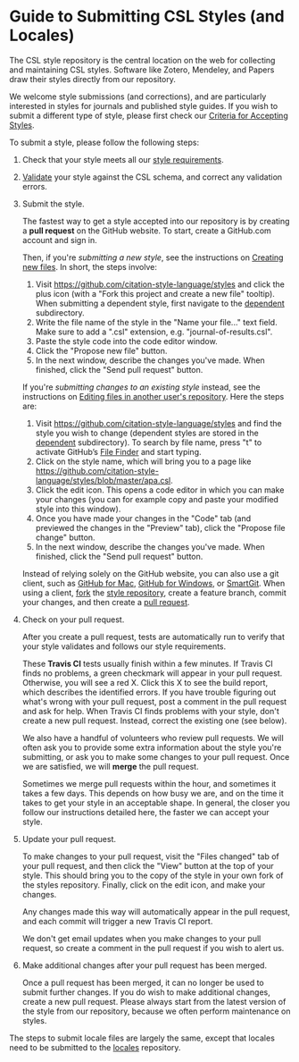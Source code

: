 # Guide to Submitting CSL Styles (and Locales)

The CSL style repository is the central location on the web for collecting
and maintaining CSL styles. Software like Zotero, Mendeley, and Papers draw
their styles directly from our repository.

We welcome style submissions (and corrections), and are particularly
interested in styles for journals and published style guides. If you
wish to submit a different type of style, please first check our
[Criteria for Accepting Styles](https://github.com/citation-style-language/styles/wiki/Criteria-for-Accepting-Styles).

To submit a style, please follow the following steps:

1. Check that your style meets all our [style
requirements](https://github.com/citation-style-language/styles/wiki/Style-Requirements).

2. [Validate](https://github.com/citation-style-language/styles/wiki/Validation)
your style against the CSL schema, and correct any validation errors.

3. Submit the style.

    The fastest way to get a style accepted into our repository is by creating
    a **pull request** on the GitHub website. To start, create a GitHub.com
    account and sign in.

    Then, if you're *submitting a new style*, see the instructions on [Creating
    new files](https://help.github.com/articles/creating-new-files). In short,
    the steps involve:

    1. Visit https://github.com/citation-style-language/styles and click the
    plus icon (with a "Fork this project and create a new file" tooltip).
    When submitting a dependent style, first navigate to the
    [dependent](https://github.com/citation-style-language/styles/tree/master/dependent)
    subdirectory.
    2. Write the file name of the style in the "Name your file..." text field.
    Make sure to add a ".csl" extension, e.g. "journal-of-results.csl".
    3. Paste the style code into the code editor window.
    4. Click the "Propose new file" button.
    5. In the next window, describe the changes you've made. When finished,
    click the "Send pull request" button.

    If you're *submitting changes to an existing style* instead, see the
    instructions on [Editing files in another user's
    repository](https://help.github.com/articles/editing-files-in-another-user-s-repository).
    Here the steps are:

    1. Visit https://github.com/citation-style-language/styles and find the
    style you wish to change (dependent styles are stored in the
    [dependent](https://github.com/citation-style-language/styles/tree/master/dependent)
    subdirectory). To search by file name, press "t" to activate GitHub’s [File
    Finder](https://github.com/blog/793-introducing-the-file-finder) and start
    typing.
    2. Click on the style name, which will bring you to a page like
    https://github.com/citation-style-language/styles/blob/master/apa.csl.
    3. Click the edit icon. This opens a code editor in which you can make your
    changes (you can for example copy and paste your modified style into this
    window).
    4. Once you have made your changes in the "Code" tab (and previewed the
    changes in the "Preview" tab), click the "Propose file change" button.
    5. In the next window, describe the changes you've made. When finished,
    click the "Send pull request" button.

    Instead of relying solely on the GitHub website, you can also use a git
    client, such as [GitHub for Mac](http://mac.github.com/), [GitHub for
    Windows](http://windows.github.com/), or
    [SmartGit](http://www.syntevo.com/smartgit/index.html). When using a client,
    [fork](http://help.github.com/fork-a-repo/) the [style
    repository](https://github.com/citation-style-language/styles), create a
    feature branch, commit your changes, and then create a [pull
    request](http://help.github.com/send-pull-requests/).

4. Check on your pull request.

    After you create a pull request, tests are automatically run to verify that
    your style validates and follows our style requirements.

    These **Travis CI** tests usually finish within a few minutes. If Travis CI
    finds no problems, a green checkmark will appear in your pull request.
    Otherwise, you will see a red X. Click this X to see the build report, which
    describes the identified errors. If you have trouble figuring out what's
    wrong with your pull request, post a comment in the pull request and ask
    for help. When Travis CI finds problems with your style, don't create a new
    pull request. Instead, correct the existing one (see below).

    We also have a handful of volunteers who review pull requests. We will
    often ask you to provide some extra information about the style you're
    submitting, or ask you to make some changes to your pull request. Once we
    are satisfied, we will **merge** the pull request.

    Sometimes we merge pull requests within the hour, and sometimes it takes a
    few days. This depends on how busy we are, and on the time it takes to get
    your style in an acceptable shape. In general, the closer you follow our
    instructions detailed here, the faster we can accept your style.

5. Update your pull request.

    To make changes to your pull request, visit the "Files changed" tab of your
    pull request, and then click the "View" button at the top of your style.
    This should bring you to the copy of the style in your own fork of the
    styles repository. Finally, click on the edit icon, and make your changes.

    Any changes made this way will automatically appear in the pull request, and
    each commit will trigger a new Travis CI report.

    We don't get email updates when you make changes to your pull request, so
    create a comment in the pull request if you wish to alert us.

6. Make additional changes after your pull request has been merged.

    Once a pull request has been merged, it can no longer be used to submit
    further changes. If you do wish to make additional changes, create a new
    pull request. Please always start from the latest version of the style from
    our repository, because we often perform maintenance on styles.

The steps to submit locale files are largely the same, except that locales
need to be submitted to the
[locales](https://github.com/citation-style-language/locales) repository.
